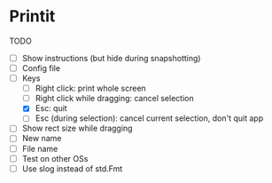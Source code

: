 # Printit

TODO

- [ ] Show instructions (but hide during snapshotting)
- [ ] Config file
- [ ] Keys
  - [ ] Right click: print whole screen
  - [ ] Right click while dragging: cancel selection
  - [x] Esc: quit
  - [ ] Esc (during selection): cancel current selection, don't quit app
- [ ] Show rect size while dragging
- [ ] New name
- [ ] File name
- [ ] Test on other OSs
- [ ] Use slog instead of std.Fmt